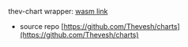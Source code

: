 thev-chart wrapper: [wasm link](https://marimo.app/?slug=mr00r6&mode=read&show-code=false)
 - source repo [https://github.com/Thevesh/charts](https://github.com/Thevesh/charts)
